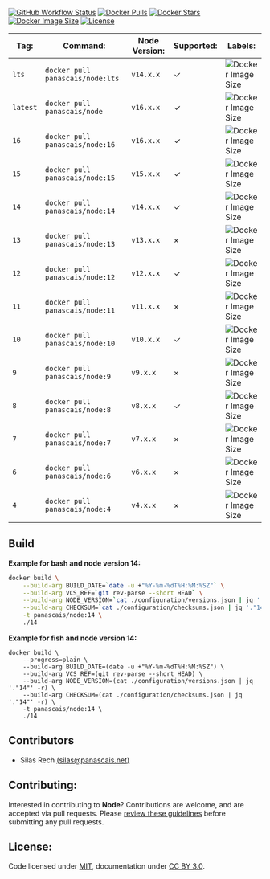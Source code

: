 [![GitHub Workflow Status](https://img.shields.io/github/workflow/status/panascais-docker/node/main?style=flat-square)](https://github.com/panascais-docker/node/actions?query=workflow%3Amain)
[![Docker Pulls](https://img.shields.io/docker/pulls/panascais/node.svg?style=flat-square)](https://hub.docker.com/r/panascais/node)
[![Docker Stars](https://img.shields.io/docker/stars/panascais/node.svg?style=flat-square)](https://hub.docker.com/r/panascais/node)
[![Docker Image Size](https://img.shields.io/docker/image-size/panascais/node.svg?style=flat-square)](https://microbadger.com/images/panascais/node)
[![License](https://img.shields.io/github/license/panascais-docker/node.svg?style=flat-square)](https://hub.docker.com/r/panascais/node)

| **Tag:** | **Command:**                       | **Node Version:** | **Supported:** | **Labels:**                                                                                                                                                                                                                                                                                                                |
|----------|------------------------------------|-------------------|----------------|----------------------------------------------------------------------------------------------------------|
| `lts`    | `docker pull panascais/node:lts`   | `v14.x.x`         | ✓              | ![Docker Image Size](https://img.shields.io/docker/image-size/panascais/node/lts?style=flat-square)      |
| `latest` | `docker pull panascais/node`       | `v16.x.x`         | ✓              | ![Docker Image Size](https://img.shields.io/docker/image-size/panascais/node/latest?style=flat-square)   |
| `16`     | `docker pull panascais/node:16`    | `v16.x.x`         | ✓              | ![Docker Image Size](https://img.shields.io/docker/image-size/panascais/node/16?style=flat-square)       |
| `15`     | `docker pull panascais/node:15`    | `v15.x.x`         | ✓              | ![Docker Image Size](https://img.shields.io/docker/image-size/panascais/node/15?style=flat-square)       |
| `14`     | `docker pull panascais/node:14`    | `v14.x.x`         | ✓              | ![Docker Image Size](https://img.shields.io/docker/image-size/panascais/node/14?style=flat-square)       |
| `13`     | `docker pull panascais/node:13`    | `v13.x.x`         | ×              | ![Docker Image Size](https://img.shields.io/docker/image-size/panascais/node/13?style=flat-square)       |
| `12`     | `docker pull panascais/node:12`    | `v12.x.x`         | ✓              | ![Docker Image Size](https://img.shields.io/docker/image-size/panascais/node/12?style=flat-square)       |
| `11`     | `docker pull panascais/node:11`    | `v11.x.x`         | ×              | ![Docker Image Size](https://img.shields.io/docker/image-size/panascais/node/11?style=flat-square)       |
| `10`     | `docker pull panascais/node:10`    | `v10.x.x`         | ✓              | ![Docker Image Size](https://img.shields.io/docker/image-size/panascais/node/10?style=flat-square)       |
| `9`      | `docker pull panascais/node:9`     | `v9.x.x`          | ×              | ![Docker Image Size](https://img.shields.io/docker/image-size/panascais/node/9?style=flat-square)        |
| `8`      | `docker pull panascais/node:8`     | `v8.x.x`          | ✓              | ![Docker Image Size](https://img.shields.io/docker/image-size/panascais/node/8?style=flat-square)        |
| `7`      | `docker pull panascais/node:7`     | `v7.x.x`          | ×              | ![Docker Image Size](https://img.shields.io/docker/image-size/panascais/node/7?style=flat-square)        |
| `6`      | `docker pull panascais/node:6`     | `v6.x.x`          | ×              | ![Docker Image Size](https://img.shields.io/docker/image-size/panascais/node/6?style=flat-square)        |
| `4`      | `docker pull panascais/node:4`     | `v4.x.x`          | ×              | ![Docker Image Size](https://img.shields.io/docker/image-size/panascais/node/4?style=flat-square)        |

## Build

**Example for bash and node version 14:**
```sh
docker build \
    --build-arg BUILD_DATE=`date -u +"%Y-%m-%dT%H:%M:%SZ"` \
    --build-arg VCS_REF=`git rev-parse --short HEAD` \
    --build-arg NODE_VERSION=`cat ./configuration/versions.json | jq '."14"' -r` \
    --build-arg CHECKSUM=`cat ./configuration/checksums.json | jq '."14"' -r` \
    -t panascais/node:14 \
    ./14
```

**Example for fish and node version 14:**
```fish
docker build \
    --progress=plain \
    --build-arg BUILD_DATE=(date -u +"%Y-%m-%dT%H:%M:%SZ") \
    --build-arg VCS_REF=(git rev-parse --short HEAD) \
    --build-arg NODE_VERSION=(cat ./configuration/versions.json | jq '."14"' -r) \
    --build-arg CHECKSUM=(cat ./configuration/checksums.json | jq '."14"' -r) \
    -t panascais/node:14 \
    ./14
```

## Contributors

 - Silas Rech [(silas@panascais.net)](mailto:silas@panascais.net)

## Contributing:

Interested in contributing to **Node**? Contributions are welcome, and are accepted via pull requests. Please [review these guidelines](contributing.md) before submitting any pull requests.

## License:
Code licensed under [MIT](license.md), documentation under [CC BY 3.0](https://creativecommons.org/licenses/by/3.0/).
